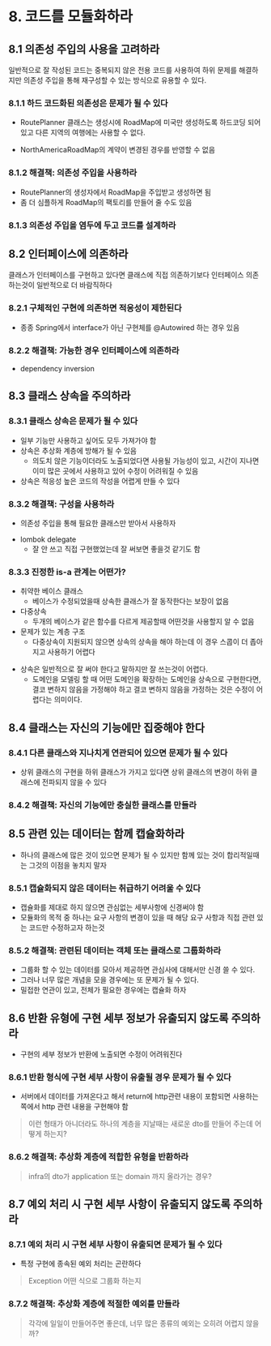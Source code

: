 # 8. 코드를 모듈화하라
## 8.1 의존성 주입의 사용을 고려하라
일반적으로 잘 작성된 코드는 중복되지 않은 전용 코드를 사용하여 하위 문제를 해결하지만
의존성 주입을 통해 재구성할 수 있는 방식으로 유용할 수 있다.
### 8.1.1 하드 코드화된 의존성은 문제가 될 수 있다

* RoutePlanner 클래스는 생성시에 RoadMap에 미국만 생성하도록 하드코딩 되어있고
다른 지역의 여행에는 사용할 수 없다.

* NorthAmericaRoadMap의 계약이 변경된 경우를 반영할 수 없음

### 8.1.2 해결책: 의존성 주입을 사용하라
* RoutePlanner의 생성자에서 RoadMap을 주입받고 생성하면 됨
* 좀 더 심플하게 RoadMap의 팩토리를 만들어 줄 수도 있음

### 8.1.3 의존성 주입을 염두에 두고 코드를 설계하라

## 8.2 인터페이스에 의존하라
클래스가 인터페이스를 구현하고 있다면 클래스에 직접 의존하기보다 인터페이스 의존하는것이 일반적으로 더 바람직하다

### 8.2.1 구체적인 구현에 의존하면 적응성이 제한된다
* 종종 Spring에서 interface가 아닌 구현체를 @Autowired 하는 경우 있음
### 8.2.2 해결책: 가능한 경우 인터페이스에 의존하라
* dependency inversion

## 8.3 클래스 상속을 주의하라
### 8.3.1 클래스 상속은 문제가 될 수 있다
* 일부 기능만 사용하고 싶어도 모두 가져가야 함
* 상속은 추상화 계층에 방해가 될 수 있음
  * 의도치 않은 기능이더라도 노출되었다면 사용될 가능성이 있고, 시간이 지나면 이미 많은 곳에서 사용하고 있어 수정이 어려워질 수 있음
* 상속은 적응성 높은 코드의 작성을 어렵게 만들 수 있다

### 8.3.2 해결책: 구성을 사용하라
* 의존성 주입을 통해 필요한 클래스만 받아서 사용하자


- lombok delegate
  - 잘 안 쓰고 직접 구현했었는데 잘 써보면 좋을것 같기도 함

### 8.3.3 진정한 is-a 관계는 어떤가?
* 취약한 베이스 클래스
  * 베이스가 수정되었을때 상속한 클래스가 잘 동작한다는 보장이 없음
* 다중상속
  * 두개의 베이스가 같은 함수를 다르게 제공할때 어떤것을 사용할지 알 수 없음
* 문제가 있는 계층 구조
  * 다중상속이 지원되지 않으면 상속의 상속을 해야 하는데 이 경우 스콥이 더 좁아지고 사용하기 어렵다

- 상속은 일반적으로 잘 써야 한다고 말하지만 잘 쓰는것이 어렵다.
  - 도메인을 모델링 할 때 어떤 도메인을 확장하는 도메인을 상속으로 구현한다면,
    결코 변하지 않음을 가정해야 하고 결코 변하지 않음을 가정하는 것은 수정이 어렵다는 의미이다.

## 8.4 클래스는 자신의 기능에만 집중해야 한다
### 8.4.1 다른 클래스와 지나치게 연관되어 있으면 문제가 될 수 있다
* 상위 클래스의 구현을 하위 클래스가 가지고 있다면 상위 클래스의 변경이 하위 클래스에
전파되지 않을 수 있다
### 8.4.2 해결책: 자신의 기능에만 충실한 클래스를 만들라

## 8.5 관련 있는 데이터는 함께 캡슐화하라
* 하나의 클래스에 많은 것이 있으면 문제가 될 수 있지만 함께 있는 것이 합리적일때는 그것의 이점을 놓치지 말자
### 8.5.1 캡슐화되지 않은 데이터는 취급하기 어려울 수 있다
* 캡슐화를 제대로 하지 않으면 관심없는 세부사항에 신경써야 함
* 모듈화의 목적 중 하나는 요구 사항의 변경이 있을 때 해당 요구 사항과 직접 관련 있는 코드만 수정하고자 하는것
### 8.5.2 해결책: 관련된 데이터는 객체 또는 클래스로 그룹화하라
* 그룹화 할 수 있는 데이터를 모아서 제공하면 관심사에 대해서만 신경 쓸 수 있다.
* 그러나 너무 많은 개념을 모을 경우에는 또 문제가 될 수 있다.
* 밀접한 연관이 있고, 전체가 필요한 경우에는 캡슐화 하자
## 8.6 반환 유형에 구현 세부 정보가 유출되지 않도록 주의하라
* 구현의 세부 정보가 반환에 노출되면 수정이 어려워진다
### 8.6.1 반환 형식에 구현 세부 사항이 유출될 경우 문제가 될 수 있다
* 서버에서 데이터를 가져온다고 해서 return에 http관련 내용이 포함되면 사용하는 쪽에서 http 관련 내용을 구현해야 함

> 이런 형태가 아니더라도 하나의 계층을 지날때는 새로운 dto를 만들어 주는데 어떻게 하는지?

### 8.6.2 해결책: 추상화 계층에 적합한 유형을 반환하라
> infra의 dto가 application 또는 domain 까지 올라가는 경우?

## 8.7 예외 처리 시 구현 세부 사항이 유출되지 않도록 주의하라
### 8.7.1 예외 처리 시 구현 세부 사항이 유출되면 문제가 될 수 있다
* 특정 구현에 종속된 예외 처리는 곤란하다
> Exception 어떤 식으로 그룹화 하는지
### 8.7.2 해결책: 추상화 계층에 적절한 예외를 만들라
> 각각에 일일이 만들어주면 좋은데, 너무 많은 종류의 예외는 오히려 어렵지 않을까?
